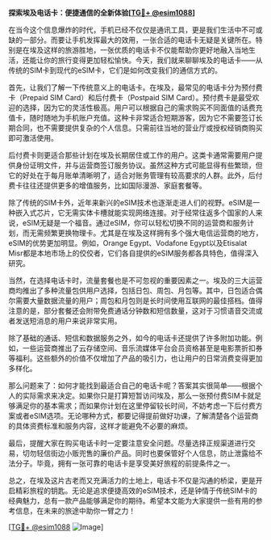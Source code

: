 **探索埃及电话卡：便捷通信的全新体验[[TG💪+ @esim1088](https://t.me/s/esim1088)]**

在当今这个信息爆炸的时代，手机已经不仅仅是通讯工具，更是我们生活中不可或缺的一部分。而要让手机发挥最大的效用，一张合适的电话卡无疑是关键所在。特别是在埃及这样的旅游胜地，一张优质的电话卡不仅能帮助你更好地融入当地生活，还能让你的旅行变得更加轻松愉快。今天，我们就来聊聊埃及的电话卡——从传统的SIM卡到现代的eSIM卡，它们是如何改变我们的通信方式的。

首先，让我们了解一下传统意义上的电话卡。在埃及，最常见的电话卡分为预付费卡（Prepaid SIM Card）和后付费卡（Postpaid SIM Card）。预付费卡是最受欢迎的选择，因为它的灵活性极高。用户可以根据自己的需求购买不同面值的话费充值卡，随时随地为手机账户充值。这种卡非常适合短期游客，因为它不需要签订长期合同，也不需要提供复杂的个人信息。只需前往当地的营业厅或授权经销商购买即可激活使用。

后付费卡则更适合那些计划在埃及长期居住或工作的用户。这类卡通常需要用户提供身份证明文件，并与运营商签订服务协议。虽然这种方式可能显得有些繁琐，但它的好处在于每月账单清晰明了，适合对账务管理有较高要求的人群。此外，后付费卡往往还提供更多的增值服务，比如国际漫游、家庭套餐等。

除了传统的SIM卡外，近年来新兴的eSIM技术也逐渐走进人们的视野。eSIM是一种嵌入式芯片，它无需实体卡槽就能实现网络连接。对于经常往返多个国家的人来说，eSIM无疑是一个福音。通过eSIM，你可以轻松切换不同的运营商和服务计划，而无需频繁更换物理卡。尤其是在埃及这样拥有多个强大电信运营商的地方，eSIM的优势更加明显。例如，Orange Egypt、Vodafone Egypt以及Etisalat Misr都是本地市场上的佼佼者，它们各自提供的eSIM服务都各具特色，值得深入研究。

当然，在选择电话卡时，流量套餐也是不可忽视的重要因素之一。埃及的三大运营商均推出了多种流量包供用户选择，包括日包、周包、月包等。其中，日包适合偶尔需要大量数据流量的用户；周包和月包则是长时间使用互联网的最佳搭档。值得注意的是，部分套餐还会附带免费通话分钟数和短信数量，这对于习惯语音交流或者发送短消息的用户来说非常实用。

除了基础的通话、短信和数据服务之外，如今的电话卡还提供了许多附加功能。例如，一些运营商推出了云存储空间、音乐流媒体平台会员资格甚至是电影票折扣券等福利。这些额外的价值不仅增加了产品的吸引力，也让用户的日常消费变得更加多样化。

那么问题来了：如何才能找到最适合自己的电话卡呢？答案其实很简单——根据个人的实际需求来决定。如果你只是打算短暂访问埃及，那么一张预付费SIM卡就足够满足你的基本需求；而如果你计划在这里停留较长时间，不妨考虑一下后付费方案或者eSIM选项。无论哪种方式，都要记得提前做好功课，了解清楚各个运营商的具体资费标准和服务内容，这样才能避免不必要的麻烦。

最后，提醒大家在购买电话卡时一定要注意安全问题。尽量选择正规渠道进行交易，切勿轻信街边小贩兜售的廉价产品。同时也要保管好个人信息，防止泄露给不法分子。毕竟，拥有一张可靠的电话卡是享受美好旅程的前提条件之一。

总之，在埃及这片古老而又充满活力的土地上，电话卡不仅是沟通的桥梁，更是开启精彩旅程的钥匙。无论是追求便捷高效的eSIM技术，还是钟情于传统SIM卡的经典魅力，总有一款产品能够满足你的期待。希望本文能为大家提供一些有用的参考信息，在未来的旅途中助你一臂之力！

[[TG💪+ @esim1088](https://t.me/s/esim1088) ![Image](https://i.postimg.cc/4NQfJmqS/Snipaste-2025-05-13-00-14-12.png)]